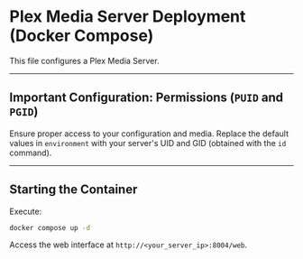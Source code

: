# Plex Media Server Deployment (Docker Compose)

This file configures a Plex Media Server.

---
## Important Configuration: Permissions (`PUID` and `PGID`)

Ensure proper access to your configuration and media. Replace the default values in `environment` with your server's UID and GID (obtained with the `id` command).

---
## Starting the Container

Execute:

```bash
docker compose up -d
```

Access the web interface at `http://<your_server_ip>:8004/web`.
